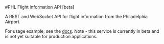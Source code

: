 #PHL Flight Information API [beta]

A REST and WebSocket API for flight information from the Philadelphia Airport.

For usage example, see the [docs](https://github.com/CityOfPhiladelphia/phl-airport-data/wiki). Note - this service is currently in beta and is not yet suitable for production applications.